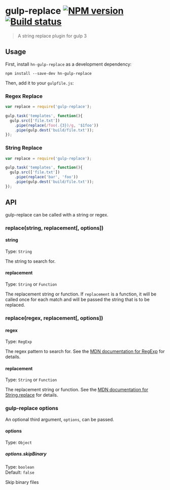 # gulp-replace [![NPM version][npm-image]][npm-url] [![Build status][travis-image]][travis-url]
> A string replace plugin for gulp 3



## Usage

First, install `hn-gulp-replace` as a development dependency:

```shell
npm install --save-dev hn-gulp-replace
```

Then, add it to your `gulpfile.js`:

### Regex Replace
```javascript
var replace = require('gulp-replace');

gulp.task('templates', function(){
  gulp.src(['file.txt'])
    .pipe(replace(/foo(.{3})/g, '$1foo'))
    .pipe(gulp.dest('build/file.txt'));
});
```
### String Replace
```javascript
var replace = require('gulp-replace');

gulp.task('templates', function(){
  gulp.src(['file.txt'])
    .pipe(replace('bar', 'foo'))
    .pipe(gulp.dest('build/file.txt'));
});
```


## API

gulp-replace can be called with a string or regex.

### replace(string, replacement[, options])

#### string
Type: `String`

The string to search for.

#### replacement
Type: `String` or `Function`

The replacement string or function. If `replacement` is a function, it will be called once for each match and will be passed the string that is to be replaced.

### replace(regex, replacement[, options])

#### regex
Type: `RegExp`

The regex pattern to search for. See the [MDN documentation for RegExp] for details.

#### replacement
Type: `String` or `Function`

The replacement string or function. See the [MDN documentation for String.replace] for details.

### gulp-replace options

An optional third argument, `options`, can be passed.

#### options
Type: `Object`

##### options.skipBinary
Type: `boolean`  
Default: `false`

Skip binary files


[MDN documentation for RegExp]: https://developer.mozilla.org/en-US/docs/Web/JavaScript/Reference/Global_Objects/RegExp
[MDN documentation for String.replace]: https://developer.mozilla.org/en-US/docs/Web/JavaScript/Reference/Global_Objects/String/replace#Specifying_a_string_as_a_parameter

[travis-url]: http://travis-ci.org/lazd/hn-gulp-replace
[travis-image]: https://secure.travis-ci.org/lazd/hn-gulp-replace.svg?branch=master
[npm-url]: https://npmjs.org/package/hn-gulp-replace
[npm-image]: https://badge.fury.io/js/hn-gulp-replace.svg
